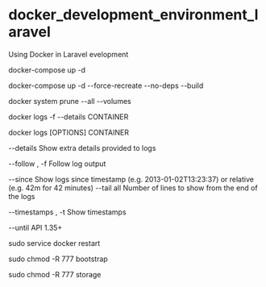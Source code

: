 # docker_development_environment_laravel

Using Docker in Laravel evelopment

docker-compose up -d

docker-compose up -d --force-recreate --no-deps --build

docker system prune --all --volumes

docker logs -f --details CONTAINER

docker logs [OPTIONS] CONTAINER

--details				Show extra details provided to logs

--follow , -f			Follow log output

--since					Show logs since timestamp (e.g. 2013-01-02T13:23:37) or relative (e.g. 42m for 42 minutes)
--tail	all				Number of lines to show from the end of the logs

--timestamps , -t		Show timestamps

--until					API 1.35+


sudo service docker restart

sudo chmod -R 777 bootstrap

sudo chmod -R 777 storage

